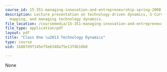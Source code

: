 ```yaml
---
course_id: 15-351-managing-innovation-and-entrepreneurship-spring-2008
description: Lecture presentation on technology-driven dynamics, S-Curves, and defining,
  mapping, and managing technology dynamics.
file_location: /coursemedia/15-351-managing-innovation-and-entrepreneurship-spring-2008/1b887d9f145ef5e6340a75e13fdb16b0_01_lecture.pdf
file_type: application/pdf
layout: pdf
title: "Class One \u2013 Technology Dynamics"
type: course
uid: 1b887d9f145ef5e6340a75e13fdb16b0

---
```

None